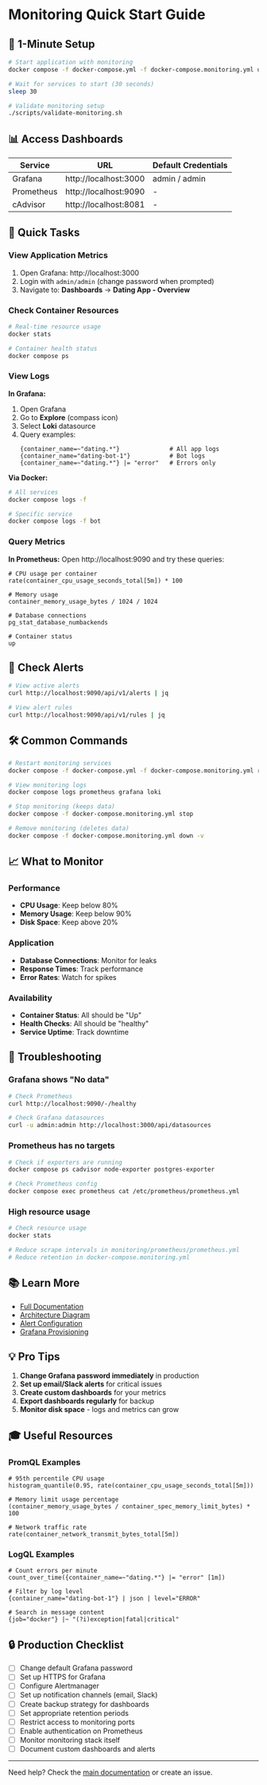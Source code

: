 # Monitoring Quick Start Guide

## 🚀 1-Minute Setup

```bash
# Start application with monitoring
docker compose -f docker-compose.yml -f docker-compose.monitoring.yml up -d

# Wait for services to start (30 seconds)
sleep 30

# Validate monitoring setup
./scripts/validate-monitoring.sh
```

## 📊 Access Dashboards

| Service | URL | Default Credentials |
|---------|-----|---------------------|
| Grafana | http://localhost:3000 | admin / admin |
| Prometheus | http://localhost:9090 | - |
| cAdvisor | http://localhost:8081 | - |

## 🎯 Quick Tasks

### View Application Metrics

1. Open Grafana: http://localhost:3000
2. Login with `admin/admin` (change password when prompted)
3. Navigate to: **Dashboards** → **Dating App - Overview**

### Check Container Resources

```bash
# Real-time resource usage
docker stats

# Container health status
docker compose ps
```

### View Logs

**In Grafana:**
1. Open Grafana
2. Go to **Explore** (compass icon)
3. Select **Loki** datasource
4. Query examples:
   ```logql
   {container_name=~"dating.*"}              # All app logs
   {container_name="dating-bot-1"}           # Bot logs
   {container_name=~"dating.*"} |= "error"   # Errors only
   ```

**Via Docker:**
```bash
# All services
docker compose logs -f

# Specific service
docker compose logs -f bot
```

### Query Metrics

**In Prometheus:**
Open http://localhost:9090 and try these queries:

```promql
# CPU usage per container
rate(container_cpu_usage_seconds_total[5m]) * 100

# Memory usage
container_memory_usage_bytes / 1024 / 1024

# Database connections
pg_stat_database_numbackends

# Container status
up
```

## 🔔 Check Alerts

```bash
# View active alerts
curl http://localhost:9090/api/v1/alerts | jq

# View alert rules
curl http://localhost:9090/api/v1/rules | jq
```

## 🛠️ Common Commands

```bash
# Restart monitoring services
docker compose -f docker-compose.yml -f docker-compose.monitoring.yml restart

# View monitoring logs
docker compose logs prometheus grafana loki

# Stop monitoring (keeps data)
docker compose -f docker-compose.monitoring.yml stop

# Remove monitoring (deletes data)
docker compose -f docker-compose.monitoring.yml down -v
```

## 📈 What to Monitor

### Performance
- **CPU Usage**: Keep below 80%
- **Memory Usage**: Keep below 90%
- **Disk Space**: Keep above 20%

### Application
- **Database Connections**: Monitor for leaks
- **Response Times**: Track performance
- **Error Rates**: Watch for spikes

### Availability
- **Container Status**: All should be "Up"
- **Health Checks**: All should be "healthy"
- **Service Uptime**: Track downtime

## 🚨 Troubleshooting

### Grafana shows "No data"

```bash
# Check Prometheus
curl http://localhost:9090/-/healthy

# Check Grafana datasources
curl -u admin:admin http://localhost:3000/api/datasources
```

### Prometheus has no targets

```bash
# Check if exporters are running
docker compose ps cadvisor node-exporter postgres-exporter

# Check Prometheus config
docker compose exec prometheus cat /etc/prometheus/prometheus.yml
```

### High resource usage

```bash
# Check resource usage
docker stats

# Reduce scrape intervals in monitoring/prometheus/prometheus.yml
# Reduce retention in docker-compose.monitoring.yml
```

## 📚 Learn More

- [Full Documentation](README.md)
- [Architecture Diagram](ARCHITECTURE.md)
- [Alert Configuration](prometheus/alerts.yml)
- [Grafana Provisioning](grafana/provisioning/)

## 💡 Pro Tips

1. **Change Grafana password immediately** in production
2. **Set up email/Slack alerts** for critical issues
3. **Create custom dashboards** for your metrics
4. **Export dashboards regularly** for backup
5. **Monitor disk space** - logs and metrics can grow

## 🎓 Useful Resources

### PromQL Examples

```promql
# 95th percentile CPU usage
histogram_quantile(0.95, rate(container_cpu_usage_seconds_total[5m]))

# Memory limit usage percentage
(container_memory_usage_bytes / container_spec_memory_limit_bytes) * 100

# Network traffic rate
rate(container_network_transmit_bytes_total[5m])
```

### LogQL Examples

```logql
# Count errors per minute
count_over_time({container_name=~"dating.*"} |= "error" [1m])

# Filter by log level
{container_name="dating-bot-1"} | json | level="ERROR"

# Search in message content
{job="docker"} |~ "(?i)exception|fatal|critical"
```

## 🔒 Production Checklist

- [ ] Change default Grafana password
- [ ] Set up HTTPS for Grafana
- [ ] Configure Alertmanager
- [ ] Set up notification channels (email, Slack)
- [ ] Create backup strategy for dashboards
- [ ] Set appropriate retention periods
- [ ] Restrict access to monitoring ports
- [ ] Enable authentication on Prometheus
- [ ] Monitor monitoring stack itself
- [ ] Document custom dashboards and alerts

---

Need help? Check the [main documentation](README.md) or create an issue.
